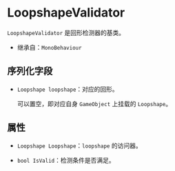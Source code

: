# LoopshapeValidator

`LoopshapeValidator` 是回形检测器的基类。

- 继承自：`MonoBehaviour`

## 序列化字段

- `Loopshape loopshape`：对应的回形。

	可以置空，即对应自身 `GameObject` 上挂载的 `Loopshape`。

## 属性

- `Loopshape Loopshape`：`loopshape` 的访问器。

- `bool IsValid`：检测条件是否满足。